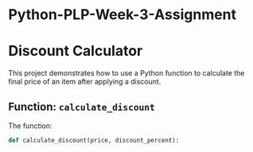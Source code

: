 # Python-PLP-Week-3-Assignment
# Discount Calculator

This project demonstrates how to use a Python function to calculate the final price of an item after applying a discount.

## Function: `calculate_discount`

The function:
```python
def calculate_discount(price, discount_percent):
